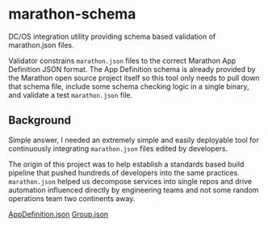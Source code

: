 # marathon-schema

DC/OS integration utility providing schema based validation of marathon.json
files.

Validator constrains `marathon.json` files to the correct Marathon App
Definition JSON format. The App Definition schema is already provided by the
Marathon open source project itself so this tool only needs to pull down that
schema file, include some schema checking logic in a single binary, and validate
a test `marathon.json` file.

## Background

Simple answer, I needed an extremely simple and easily deployable tool for
continuously integrating `marathon.json` files edited by developers.

The origin of this project was to help establish a standards based build
pipeline that pushed hundreds of developers into the same
practices. `marathon.json` helped us decompose services into single repos and
drive automation influenced directly by engineering teams and not some random
operations team two continents away.

[AppDefinition.json](https://github.com/mesosphere/marathon/blob/master/docs/docs/rest-api/public/api/v2/schema/AppDefinition.json)
[Group.json](https://github.com/mesosphere/marathon/blob/master/docs/docs/rest-api/public/api/v2/schema/Group.json)

